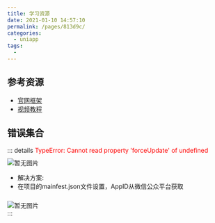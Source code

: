 ```yaml
---
title: 学习资源
date: 2021-01-10 14:57:10
permalink: /pages/813d9c/
categories:
  - uniapp
tags:
  - 
---
```


## 参考资源
- [官网框架](https://uniapp.dcloud.io/collocation/pages)
- [视频教程](https://space.bilibili.com/379063075?spm_id_from=333.788.b_765f7570696e666f.1)

## 错误集合

::: details <span style='color:red'>TypeError: Cannot read property 'forceUpdate' of undefined</span>
<img style="margin-top:10px" :src="$withBase('/uniapp/uniapp-error01.jpg')" alt="暂无图片">

- 解决方案:
- 在项目的mainfest.json文件设置，AppID从微信公众平台获取
<img style="margin-top:10px" :src="$withBase('/uniapp/uniapp-resolve01.jpg')" alt="暂无图片">
<br>
:::
